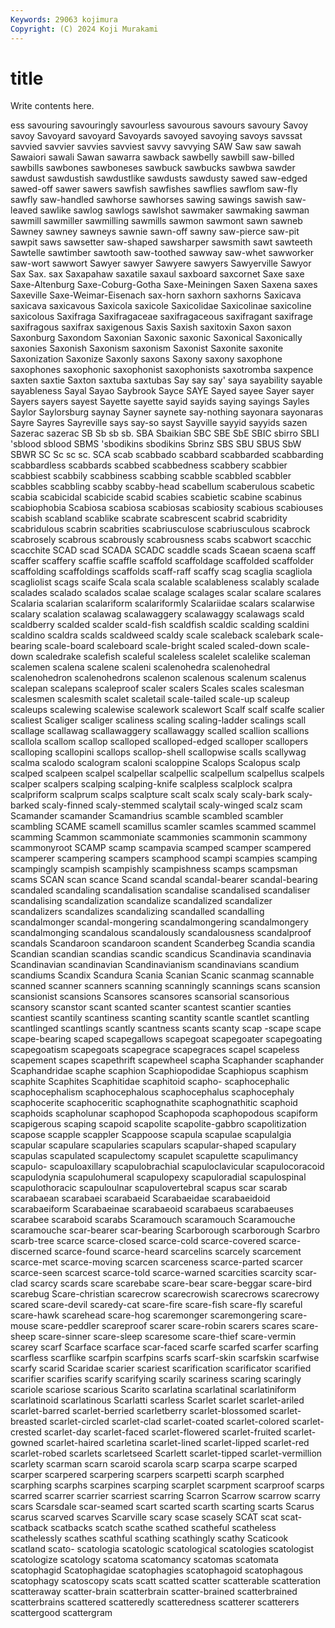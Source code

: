 ```yaml
---
Keywords: 29063 kojimura
Copyright: (C) 2024 Koji Murakami
---
```


# title

Write contents here.



ess savouring savouringly savourless savourous savours savoury Savoy
savoy Savoyard savoyard Savoyards savoyed savoying savoys savssat savvied savvier
savvies savviest savvy savvying SAW Saw saw sawah Sawaiori sawali
Sawan sawarra sawback sawbelly sawbill saw-billed sawbills sawbones sawboneses sawbuck
sawbucks sawbwa sawder sawdust sawdustish sawdustlike sawdusts sawdusty sawed saw-edged
sawed-off sawer sawers sawfish sawfishes sawflies sawflom saw-fly sawfly saw-handled
sawhorse sawhorses sawing sawings sawish saw-leaved sawlike sawlog sawlogs sawlshot
sawmaker sawmaking sawman sawmill sawmiller sawmilling sawmills sawmon sawmont sawn
sawneb Sawney sawney sawneys sawnie sawn-off sawny saw-pierce saw-pit sawpit
saws sawsetter saw-shaped sawsharper sawsmith sawt sawteeth Sawtelle sawtimber sawtooth
saw-toothed sawway saw-whet sawworker saw-wort sawwort Sawyer sawyer Sawyere sawyers
Sawyerville Sawyor Sax Sax. sax Saxapahaw saxatile saxaul saxboard saxcornet
Saxe saxe Saxe-Altenburg Saxe-Coburg-Gotha Saxe-Meiningen Saxen Saxena saxes Saxeville Saxe-Weimar-Eisenach
sax-horn saxhorn saxhorns Saxicava saxicava saxicavous Saxicola saxicole Saxicolidae Saxicolinae
saxicoline saxicolous Saxifraga Saxifragaceae saxifragaceous saxifragant saxifrage saxifragous saxifrax saxigenous
Saxis Saxish saxitoxin Saxon saxon Saxonburg Saxondom Saxonian Saxonic saxonic
Saxonical Saxonically saxonies Saxonish Saxonism saxonism Saxonist Saxonite saxonite Saxonization
Saxonize Saxonly saxons Saxony saxony saxophone saxophones saxophonic saxophonist saxophonists
saxotromba saxpence saxten saxtie Saxton saxtuba saxtubas Say say say'
saya sayability sayable sayableness Sayal Sayao Saybrook Sayce SAYE Sayed
sayee Sayer sayer Sayers sayers sayest Sayette sayette sayid sayids
saying sayings Sayles Saylor Saylorsburg saynay Sayner saynete say-nothing sayonara
sayonaras Sayre Sayres Sayreville says say-so sayst Sayville sayyid sayyids
sazen Sazerac sazerac SB Sb sb sb. SBA Sbaikian SBC
SBE SbE SBIC sbirro SBLI 'sblood sblood SBMS 'sbodikins sbodikins
Sbrinz SBS SBU SBUS SbW SBWR SC Sc sc sc.
SCA scab scabbado scabbard scabbarded scabbarding scabbardless scabbards scabbed scabbedness
scabbery scabbier scabbiest scabbily scabbiness scabbing scabble scabbled scabbler scabbles
scabbling scabby scabby-head scabellum scaberulous scabetic scabia scabicidal scabicide scabid
scabies scabietic scabine scabinus scabiophobia Scabiosa scabiosa scabiosas scabiosity scabious
scabiouses scabish scabland scablike scabrate scabrescent scabrid scabridity scabridulous scabrin
scabrities scabriusculose scabriusculous scabrock scabrosely scabrous scabrously scabrousness scabs scabwort
scacchic scacchite SCAD scad SCADA SCADC scaddle scads Scaean scaena
scaff scaffer scaffery scaffie scaffle scaffold scaffoldage scaffolded scaffolder scaffolding
scaffoldings scaffolds scaff-raff scaffy scag scaglia scagliola scagliolist scags scaife
Scala scala scalable scalableness scalably scalade scalades scalado scalados scalae
scalage scalages scalar scalare scalares Scalaria scalarian scalariform scalariformly Scalariidae
scalars scalarwise scalary scalation scalawag scalawaggery scalawaggy scalawags scald scaldberry
scalded scalder scald-fish scaldfish scaldic scalding scaldini scaldino scaldra scalds
scaldweed scaldy scale scaleback scalebark scale-bearing scale-board scaleboard scale-bright scaled
scaled-down scale-down scaledrake scalefish scaleful scaleless scalelet scalelike scaleman scalemen
scalena scalene scaleni scalenohedra scalenohedral scalenohedron scalenohedrons scalenon scalenous scalenum
scalenus scalepan scalepans scaleproof scaler scalers Scales scales scalesman scalesmen
scalesmith scalet scaletail scale-tailed scale-up scaleup scaleups scalewing scalewise scalework
scalewort Scalf scalf scalfe scalier scaliest Scaliger scaliger scaliness scaling
scaling-ladder scalings scall scallage scallawag scallawaggery scallawaggy scalled scallion scallions
scallola scallom scallop scalloped scalloped-edged scalloper scallopers scalloping scallopini scallops
scallop-shell scallopwise scalls scallywag scalma scalodo scalogram scaloni scaloppine Scalops
Scalopus scalp scalped scalpeen scalpel scalpellar scalpellic scalpellum scalpellus scalpels
scalper scalpers scalping scalping-knife scalpless scalplock scalpra scalpriform scalprum scalps
scalpture scalt scalx scaly scaly-bark scaly-barked scaly-finned scaly-stemmed scalytail scaly-winged
scalz scam Scamander scamander Scamandrius scamble scambled scambler scambling SCAME
scamell scamillus scamler scamles scammed scammel scamming Scammon scammoniate scammonies
scammonin scammony scammonyroot SCAMP scamp scampavia scamped scamper scampered scamperer
scampering scampers scamphood scampi scampies scamping scampingly scampish scampishly scampishness
scamps scampsman scams SCAN scan scance Scand scandal scandal-bearer scandal-bearing
scandaled scandaling scandalisation scandalise scandalised scandaliser scandalising scandalization scandalize scandalized
scandalizer scandalizers scandalizes scandalizing scandalled scandalling scandalmonger scandal-mongering scandalmongering scandalmongery
scandalmonging scandalous scandalously scandalousness scandalproof scandals Scandaroon scandaroon scandent Scanderbeg
Scandia scandia Scandian scandian scandias scandic scandicus Scandinavia scandinavia Scandinavian
scandinavian Scandinavianism scandinavians scandium scandiums Scandix Scandura Scania Scanian Scanic
scanmag scannable scanned scanner scanners scanning scanningly scannings scans scansion
scansionist scansions Scansores scansores scansorial scansorious scansory scanstor scant scanted
scanter scantest scantier scanties scantiest scantily scantiness scanting scantity scantle
scantlet scantling scantlinged scantlings scantly scantness scants scanty scap -scape
scape scape-bearing scaped scapegallows scapegoat scapegoater scapegoating scapegoatism scapegoats scapegrace
scapegraces scapel scapeless scapement scapes scapethrift scapewheel scapha Scaphander scaphander
Scaphandridae scaphe scaphion Scaphiopodidae Scaphiopus scaphism scaphite Scaphites Scaphitidae scaphitoid
scapho- scaphocephalic scaphocephalism scaphocephalous scaphocephalus scaphocephaly scaphocerite scaphoceritic scaphognathite scaphognathitic
scaphoid scaphoids scapholunar scaphopod Scaphopoda scaphopodous scapiform scapigerous scaping scapoid
scapolite scapolite-gabbro scapolitization scapose scapple scappler Scappoose scapula scapulae scapulalgia
scapular scapulare scapularies scapulars scapular-shaped scapulary scapulas scapulated scapulectomy scapulet
scapulette scapulimancy scapulo- scapuloaxillary scapulobrachial scapuloclavicular scapulocoracoid scapulodynia scapulohumeral scapulopexy
scapuloradial scapulospinal scapulothoracic scapuloulnar scapulovertebral scapus scar scarab scarabaean scarabaei
scarabaeid Scarabaeidae scarabaeidoid scarabaeiform Scarabaeinae scarabaeoid scarabaeus scarabaeuses scarabee scaraboid
scarabs Scaramouch scaramouch Scaramouche scaramouche scar-bearer scar-bearing Scarborough scarborough Scarbro
scarb-tree scarce scarce-closed scarce-cold scarce-covered scarce-discerned scarce-found scarce-heard scarcelins scarcely
scarcement scarce-met scarce-moving scarcen scarceness scarce-parted scarcer scarce-seen scarcest scarce-told
scarce-warned scarcities scarcity scar-clad scarcy scards scare scarebabe scare-bear scare-beggar
scare-bird scarebug Scare-christian scarecrow scarecrowish scarecrows scarecrowy scared scare-devil scaredy-cat
scare-fire scare-fish scare-fly scareful scare-hawk scarehead scare-hog scaremonger scaremongering scare-mouse
scare-peddler scareproof scarer scare-robin scarers scares scare-sheep scare-sinner scare-sleep scaresome
scare-thief scare-vermin scarey scarf Scarface scarface scar-faced scarfe scarfed scarfer
scarfing scarfless scarflike scarfpin scarfpins scarfs scarf-skin scarfskin scarfwise scarfy
scarid Scaridae scarier scariest scarification scarificator scarified scarifier scarifies scarify
scarifying scarily scariness scaring scaringly scariole scariose scarious Scarito scarlatina
scarlatinal scarlatiniform scarlatinoid scarlatinous Scarlatti scarless Scarlet scarlet scarlet-ariled scarlet-barred
scarlet-berried scarletberry scarlet-blossomed scarlet-breasted scarlet-circled scarlet-clad scarlet-coated scarlet-colored scarlet-crested scarlet-day
scarlet-faced scarlet-flowered scarlet-fruited scarlet-gowned scarlet-haired scarletina scarlet-lined scarlet-lipped scarlet-red scarlet-robed
scarlets scarletseed Scarlett scarlet-tipped scarlet-vermillion scarlety scarman scarn scaroid scarola
scarp scarpa scarpe scarped scarper scarpered scarpering scarpers scarpetti scarph
scarphed scarphing scarphs scarpines scarping scarplet scarpment scarproof scarps scarred
scarrer scarrier scarriest scarring Scarron Scarrow scarrow scarry scars Scarsdale
scar-seamed scart scarted scarth scarting scarts Scarus scarus scarved scarves
Scarville scary scase scasely SCAT scat scat- scatback scatbacks scatch
scathe scathed scatheful scatheless scathelessly scathes scathful scathing scathingly scathy
Scaticook scatland scato- scatologia scatologic scatological scatologies scatologist scatologize scatology
scatoma scatomancy scatomas scatomata scatophagid Scatophagidae scatophagies scatophagoid scatophagous scatophagy
scatoscopy scats scatt scatted scatter scatterable scatteration scatteraway scatter-brain scatterbrain
scatter-brained scatterbrained scatterbrains scattered scatteredly scatteredness scatterer scatterers scattergood scattergram

